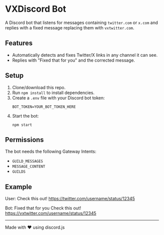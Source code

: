 # VXDiscord Bot

A Discord bot that listens for messages containing `twitter.com` or `x.com` and replies with a fixed message replacing them with `vxtwitter.com`.

## Features
- Automatically detects and fixes Twitter/X links in any channel it can see.
- Replies with "Fixed that for you" and the corrected message.

## Setup
1. Clone/download this repo.
2. Run `npm install` to install dependencies.
3. Create a `.env` file with your Discord bot token:
   ```
   BOT_TOKEN=YOUR_BOT_TOKEN_HERE
   ```
4. Start the bot:
   ```
   npm start
   ```

## Permissions
The bot needs the following Gateway Intents:
- `GUILD_MESSAGES`
- `MESSAGE_CONTENT`
- `GUILDS`

## Example
User: Check this out! https://twitter.com/username/status/12345

Bot: Fixed that for you
Check this out! https://vxtwitter.com/username/status/12345

---
Made with ❤️ using discord.js
